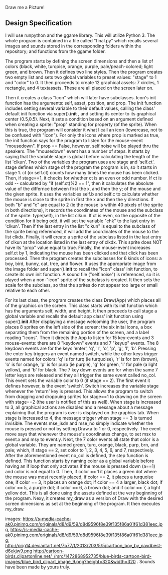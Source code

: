 Draw me a Picture!

## Design Specification
I will use runpython and the ggame library. This will utilize Python 3.
The whole program is contained in a file called "final.py" which recalls several images and sounds stored in the corresponding folders within the repository; and functions from the ggame folder.

The program starts by defining the screen dimensions and then a list of colors (black, white, turqoise, orange, purple, pale/peach-colored; light green, and brown. Then it defines two line styles.
Then the program creates two empty list and sets two global variables to preset values: "stage" to 1 and "color" to 0.
It then proceeds to create 12 graphical assets: 7 circles, 1 rectangle, and 4 textassets. These are all placed on the screen later on.

Then it creates a class "Icon" which will later have subclasses. Icon's init function has the arguments: self, asset, position, and prop. The init function includes setting several variable to their default values, calling the class' default init function via super().__init__ , and setting its center to its graphical center (0.5,0.5).
Next, it sets a condition based on an argument defined when creating a sprite: "prop" standing for property (of the sprite). When this is true, the program will consider it what I call an icon (lowercase, not to be confused with "Icon"). For only the icons where prop is marked as true, the init function says for the program to listen for the mouse-event "mousedown".
If prop == False, however, self.noise will be played thru the speakers.
The "mousedown" event has a number of steps. It starts by saying that the variable stage is global before calculating the length of the list 'clkun'. Two of the variables the program uses are stage and 'self.ct'. stage defines which stage of the program the program is in, so it starts in stage 1. ct (or self.ct) counts how many times the mouse has been clicked.
Then, if stage==1, it checks for whether ct is an even or odd number. If ct is odd -- calculated by "if (self.ct)%2 == 1", then it calculates the absolute value of the differnce between first the x, and then the y; of the mouse and the given sprite.
It uses the variables self.b and self.c to calculate whether the mouse is close to the sprite in first the x and then the y directions. If both "b" and "c" are equal to 2 (ie the mouse is within 40 pixels of the sprite in both directions), it records the coordinates of the mouse and the subclass of the sprite: type(self), in the list clkun.
If ct is even, so the opposite of the condition for it being odd, it will set the variable "chk" to the last entry in 'clkun'. Then if the last entry in the list "clkun" is equal to the subclass of the sprite being referenced, it will add the coordinates of the mouse to the list clkdx. Finally, it will create a sprite of the subclass listed in the last entry of clkun at the location listed in the last entry of clkdx. This sprite does NOT have its "prop" value equal to true.
Finally, the mouse-event increases self.ct by 1, indicating the mouse has been clicked and that click has been processed.
Then the program creates the subclasses for 6 kinds of icons: a boy, bird, bunny, cat, tree, and flower. It uses the appropriate image from the image folder and super().__init__ to recall the "Icon" class' init function, to create its own init function.
A sound file ("self.noise") is referenced, so it is played when a non-"icon" sprite of the subclass is created.
It then sets the scale for the subclass, so that the sprites do not appear too large or small relative to each other.

For its last class, the program creates the class Draw(App) which places all of the graphics on the screen. This class starts with its init function which has the arguments self, width, and height. It then proceeds to call stage a global variable and recalls the default app class' init function using super().__init__
After displaying a message welcoming the user, the program places 8 sprites on the left side of the screen: the six inital icons, a box separating them from the remaining portion of the screen, and a label reading "Icons".
Then it directs the App to listen for 15 key-events and 3 mouse-events: there are 8 "keydown" events and 7 "keyup" events.
The 8 keydown events are for the keys 'enter', 'q', 'r', 'o', 'p', 'g', 'l', 'b'. Pressing the enter key triggers an event named switch, while the other keys trigger events named for colors: 'q' is for turq (ie turquoise), 'r' is for brn (brown),  'o' is for orange, 'p' is for purp (ie purple), 'g' for green, 'l' for pale (a light yellow), and 'b' for black.
The 7 key down events are for when the same 7 letter keys are released and they all trigger the same event called no_col. This event sets the variable color to 0 (if stage == 2).
The first event it defines however, is the event 'switch'. Switch increases the variable stage whenever the 'return' key is pressed. This allows the program to switch from dragging and droppuing sprites for stage==1 to drawing on the screen with stage==2 (the user is notified of this as well). 
When stage is increased to 3, all graphical actions are disabled and a message about a message explaining that the program is over is displayed on the graphics tab.
When stage is increased to 4, the message trigger when stage == 3 is turned invisible. 
The events mse_isdn and mse_no simply indicate whether the mouse is pressed or not by setting Draw.a to 1 or 0, respectively.
The event move says that whenever the mouse's coordinates change, to set msx to event.x and msy to event.y.
Next, the 7 color events all state that color is a global variable. They are named green, turq, orange, black, purp, brn, and pale; which, if stage == 2, set color to 1, 2, 3, 4, 5, 6, and 7, respectively.
After the aforementioned event no_col is defined, the step function is defined. This function starts by naming color as a global variable before having an if loop that only activates if the mouse is pressed down (a==1) and color is not equal to 0.
Then, if color == 1 it places a green dot where the mouse was most recently placed, if color == 2, it places a turquoise one; if color == 3, it places an orange dot; if color == 4 a larger, black dot; if color == 5, a purple dot; if color == 6, a brown dot; and if color == 7, a light yellow dot. This is all done using the assets defined at the very beginning of the program.
Nexy, it creates my_draw as a version of Draw with the desired screen dimensions as set at the beginning of the program. It then executes my_draw.


images: https://s-media-cache-ak0.pinimg.com/originals/d8/d9/59/d8d9596f8e39f135f86a01f61d381eec.jpg, https://s-media-cache-ak0.pinimg.com/originals/d8/d9/59/d8d9596f8e39f135f86a01f61d381eec.jpg; http://orig14.deviantart.net/7b77/f/2013/203/5/5/cartoon_boy_by_navdbest-d6ekjw9.png
http://cartoon-birds.clipartonline.net/_/rsrc/1472868952735/blue-birds-cartoon-bird-images/blue_bird_clipart_image_9.png?height=320&width=320 .
Sounds have been made by yours truly.
